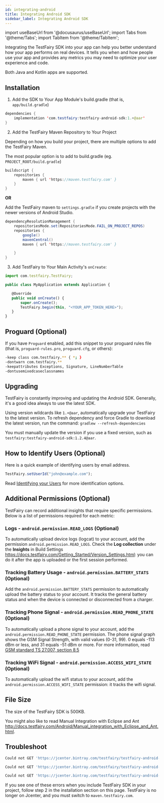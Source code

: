```yaml
---
id: integrating-android
title: Integrating Android SDK
sidebar_label: Integrating Android SDK
---
```


import useBaseUrl from '@docusaurus/useBaseUrl';
import Tabs from '@theme/Tabs';
import TabItem from '@theme/TabItem';

Integrating the TestFairy SDK into your app can help you better understand how your app performs on real devices. It tells you when and how people use your app and provides any metrics you may need to optimize your user experience and code.

Both Java and Kotlin apps are supported.

## Installation

1. Add the SDK to Your App Module's build.gradle (that is, `app/build.gradle`)

```java
dependencies {
    implementation 'com.testfairy:testfairy-android-sdk:1.+@aar'
}
```

2. Add the TestFairy Maven Repository to Your Project

Depending on how you build your project, there are multiple options to add the TestFairy Maven.

The most popular option is to add to build.gradle (eg. `PROJECT_ROOT/build.gradle`)

```java
buildscript {
    repositories {
        maven { url 'https://maven.testfairy.com' }
    }
}
```

**OR**

Add the TestFairy maven to `settings.gradle` if you create projects with the newer versions of Android Studio.

```java
dependencyResolutionManagement {
    repositoriesMode.set(RepositoriesMode.FAIL_ON_PROJECT_REPOS)
    repositories {
        google()
        mavenCentral()
        maven { url 'https://maven.testfairy.com' }

    }
}
```

3. Add TestFairy to Your Main Activity's `onCreate`:

```js
import com.testfairy.TestFairy;

public class MyApplication extends Application {

   @Override
   public void onCreate() {
       super.onCreate();
       TestFairy.begin(this, "<YOUR_APP_TOKEN_HERE>");
   }
}
```

## Proguard (Optional)

If you have `Proguard` enabled, add this snippet to your proguard rules file (that is, `proguard-rules.pro`, `proguard.cfg`, or others):

```bash
-keep class com.testfairy.** { *; }
-dontwarn com.testfairy.**
-keepattributes Exceptions, Signature, LineNumberTable
-dontusemixedcaseclassnames
```

## Upgrading

TestFairy is constantly improving and updating the Android SDK. Generally, it's a good idea always to use the latest SDK.

Using version wildcards like `1.+@aar`, automatically upgrade your TestFairy to the latest version. To refresh dependency and force Gradle to download the latest version, run the command: `gradlew --refresh-dependencies`

You must manually update the version if you use a fixed version, such as `testfairy:testfairy-android-sdk:1.2.4@aar`.

## How to Identify Users (Optional)

Here is a quick example of identifying users by email address.

```js
TestFairy.setUserId("john@example.com");
```

Read [Identifying your Users](/testfairy/sdk/identifying-users) for more identification options.

## Additional Permissions (Optional)

TestFairy can record additional insights that require specific permissions. Below is a list of permissions required for each metric:

### Logs - `android.permission.READ_LOGS` (Optional)

To automatically upload device logs (logcat) to your account, add the permission `android.permission.READ_LOGS`.
Check the **Log collection** under the **Insights** in Build Settings https://docs.testfairy.com/Getting_Started/Version_Settings.html: you can do it after the app is uploaded or the first session performed.

### Tracking Battery Usage - `android.permission.BATTERY_STATS` (Optional)

Add the `android.permission.BATTERY_STATS` permission to automatically upload the battery status to your account.
It tracks the general battery status and when the device is connected or disconnected from a charger.

### Tracking Phone Signal - `android.permission.READ_PHONE_STATE` (Optional)

To automatically upload a phone signal to your account, add the `android.permission.READ_PHONE_STATE` permission.
The phone signal graph shows the GSM Signal Strength, with valid values (0-31, 99). 0 equals -113 dBm or less, and 31 equals -51 dBm or more. For more information, read [GSM standard TS 27.007, section 8.5](http://www.etsi.org/deliver/etsi_ts/127000_127099/127007/08.05.00_60/ts_127007v080500p.pdf)

### Tracking WiFi Signal - `android.permission.ACCESS_WIFI_STATE` (Optional)

To automatically upload the wifi status to your account, add the `android.permission.ACCESS_WIFI_STATE` permission: it tracks the wifi signal.

## File Size

The size of the TestFairy SDK is 500KB.

You might also like to read Manual Integration with Eclipse and Ant http://docs.testfairy.com/Android/Manual_integration_with_Eclipse_and_Ant.html.

## Troubleshoot

```bash
Could not GET 'https://jcenter.bintray.com/testfairy/testfairy-android-sdk/1.11.45/testfairy-android-sdk-1.11.45.pom'. Received status code 400
```

```bash
Could not GET 'https://jcenter.bintray.com/testfairy/testfairy-android-sdk/1.11.45/testfairy-android-sdk-1.11.45.pom'. Received status code 403
```

```bash
Could not GET 'https://jcenter.bintray.com/testfairy/testfairy-android-sdk/1.11.45/testfairy-android-sdk-1.11.45.pom'. Received status code 407
```

If you see one of these errors when you include TestFairy SDK in your project, follow step 2 in the installation section on this page.
TestFairy is no longer on Jcenter, and you must switch to `maven.testfairy.com`.
